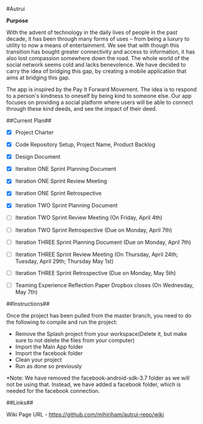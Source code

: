 #Autrui

**Purpose**

With the advent of technology in the daily lives of people in the past decade, it has been through many forms of uses – from being a luxury to utility to now a means of entertainment. We see that with though this transition has bought greater connectivity and access to information, it has also lost compassion somewhere down the road. The whole world of the social network seems cold and lacks benevolence. We have decided to carry the idea of bridging this gap, by creating a mobile application that aims at bridging this gap. 

The app is inspired by the Pay It Forward Movement. The idea is to respond to a person's kindness to oneself by being kind to someone else. Our app focuses on providing a social platform where users will be able to connect through these kind deeds, and see the impact of their deed.


##Current Plan##

- [x] Project Charter
- [x] Code Repository Setup, Project Name, Product Backlog 
- [x] Design Document
- [x] Iteration ONE Sprint Planning Document
- [x] Iteration ONE Sprint Review Meeting 
- [x] Iteration ONE Sprint Retrospective 
- [x] Iteration TWO Sprint Planning Document 
- [ ] Iteration TWO Sprint Review Meeting (On Friday, April 4th)
- [ ] Iteration TWO Sprint Retrospective (Due on Monday, April 7th)
- [ ] Iteration THREE Sprint Planning Document (Due on Monday, April 7th)
- [ ] Iteration THREE Sprint Review Meeting (On Thursday, April 24th; Tuesday, April 29th; Thursday May 1st)
- [ ] Iteration THREE Sprint Retrospective (Due on Monday, May 5th)
- [ ] Teaming Experience Reflection Paper Dropbox closes (On Wednesday, May 7th)


##Instructions##

Once the project has been pulled from the master branch, you need to do the following to compile and run the project:

- Remove the Splash project from your workspace(Delete it, but make sure to not delete the files from your computer)
- Import the Main App folder
- Import the facebook folder
- Clean your project
- Run as done so previously

*Note: We have removed the facebook-android-sdk-3.7 folder as we will not be using that. Instead, we have added a facebook folder, which is needed for the facebook connection.

##Links##

Wiki Page URL - https://github.com/mihirjham/autrui-repo/wiki
